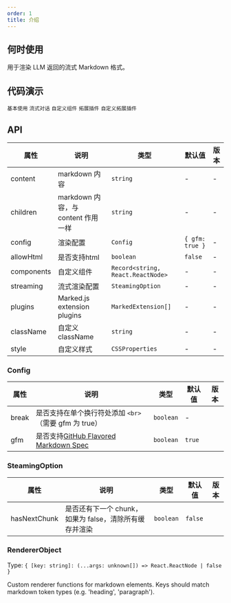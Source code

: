 ```yaml
---
order: 1
title: 介绍
---
```


## 何时使用

用于渲染 LLM 返回的流式 Markdown 格式。

## 代码演示

<!-- prettier-ignore -->
<code src="./demo/basic.tsx">基本使用</code>
<code src="./demo/streaming.tsx">流式对话</code>
<code src="./demo/components.tsx">自定义组件</code>
<code src="./demo/supersets.tsx">拓展插件</code>
<code src="./demo/plugin.tsx">自定义拓展插件</code>

## API

<!-- prettier-ignore -->
| 属性 | 说明 | 类型 | 默认值 | 版本 |
| --- | --- | --- | --- | --- |
| content | markdown 内容 | `string` | - | - |
| children | markdown 内容，与 content 作用一样 | `string` | - | - |
| config | 渲染配置 | `Config` | `{ gfm: true }` | - |
| allowHtml | 是否支持html | `boolean` | `false` | - |
| components | 自定义组件 | `Record<string, React.ReactNode>` | - | - |
| streaming | 流式渲染配置 | `SteamingOption` | - | - |
| plugins | Marked.js extension plugins | `MarkedExtension[]` | - | - |
| className | 自定义 className | `string` | - | - |
| style | 自定义样式 | `CSSProperties` | - | - |

### Config

| 属性 | 说明 | 类型 | 默认值 | 版本 |
| --- | --- | --- | --- | --- |
| break | 是否支持在单个换行符处添加 `<br>`（需要 gfm 为 true） | `boolean` | - |  |
| gfm | 是否支持[GitHub Flavored Markdown Spec](https://github.github.com/gfm/) | `boolean` | `true` |  |

### SteamingOption

| 属性 | 说明 | 类型 | 默认值 | 版本 |
| --- | --- | --- | --- | --- |
| hasNextChunk | 是否还有下一个 chunk，如果为 false，清除所有缓存并渲染 | `boolean` | `false` |  |

### RendererObject

Type: `{ [key: string]: (...args: unknown[]) => React.ReactNode | false }`

Custom renderer functions for markdown elements. Keys should match markdown token types (e.g. 'heading', 'paragraph').
